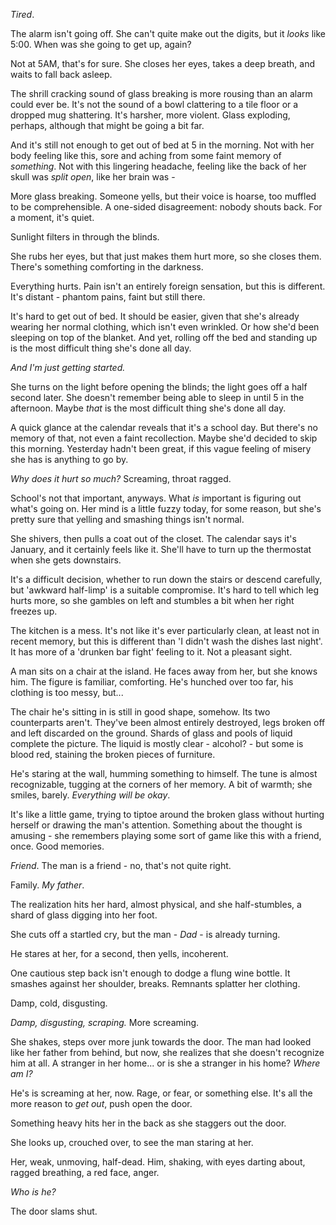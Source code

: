 *Tired*.

The alarm isn't going off. She can't quite make out the digits, but it *looks* like 5:00. When was she going to get up, again?

Not at 5AM, that's for sure. She closes her eyes, takes a deep breath, and waits to fall back asleep.

The shrill cracking sound of glass breaking is more rousing than an alarm could ever be. It's not the sound of a bowl clattering to a tile floor or a dropped mug shattering. It's harsher, more violent. Glass exploding, perhaps, although that might be going a bit far.

And it's still not enough to get out of bed at 5 in the morning. Not with her body feeling like this, sore and aching from some faint memory of *something*. Not with this lingering headache, feeling like the back of her skull was *split open*, like her brain was -

More glass breaking. Someone yells, but their voice is hoarse, too muffled to be comprehensible. A one-sided disagreement: nobody shouts back. For a moment, it's quiet.

Sunlight filters in through the blinds.

She rubs her eyes, but that just makes them hurt more, so she closes them. There's something comforting in the darkness.

Everything hurts. Pain isn't an entirely foreign sensation, but this is different. It's distant - phantom pains, faint but still there.

It's hard to get out of bed. It should be easier, given that she's already wearing her normal clothing, which isn't even wrinkled. Or how she'd been sleeping on top of the blanket. And yet, rolling off the bed and standing up is the most difficult thing she's done all day.

*And I'm just getting started.*

She turns on the light before opening the blinds; the light goes off a half second later. She doesn't remember being able to sleep in until 5 in the afternoon. Maybe *that* is the most difficult thing she's done all day.

A quick glance at the calendar reveals that it's a school day. But there's no memory of that, not even a faint recollection. Maybe she'd decided to skip this morning. Yesterday hadn't been great, if this vague feeling of misery she has is anything to go by.

*Why does it hurt so much?* Screaming, throat ragged.

School's not that important, anyways. What *is* important is figuring out what's going on. Her mind is a little fuzzy today, for some reason, but she's pretty sure that yelling and smashing things isn't normal.

She shivers, then pulls a coat out of the closet. The calendar says it's January, and it certainly feels like it. She'll have to turn up the thermostat when she gets downstairs. 

It's a difficult decision, whether to run down the stairs or descend carefully, but 'awkward half-limp' is a suitable compromise. It's hard to tell which leg hurts more, so she gambles on left and stumbles a bit when her right freezes up.

The kitchen is a mess. It's not like it's ever particularly clean, at least not in recent memory, but this is different than 'I didn't wash the dishes last night'. It has more of a 'drunken bar fight' feeling to it. Not a pleasant sight. 

A man sits on a chair at the island. He faces away from her, but she knows him. The figure is familiar, comforting. He's hunched over too far, his clothing is too messy, but...

The chair he's sitting in is still in good shape, somehow. Its two counterparts aren't. They've been almost entirely destroyed, legs broken off and left discarded on the ground. Shards of glass and pools of liquid complete the picture. The liquid is mostly clear - alcohol? - but some is blood red, staining the broken pieces of furniture.

He's staring at the wall, humming something to himself.  The tune is almost recognizable, tugging at the corners of her memory. A bit of warmth; she smiles, barely. *Everything will be okay*.

It's like a little game, trying to tiptoe around the broken glass without hurting herself or drawing the man's attention. Something about the thought is amusing - she remembers playing some sort of game like this with a friend, once. Good memories.

*Friend*. The man is a friend - no, that's not quite right. 

Family. *My father*.

The realization hits her hard, almost physical, and she half-stumbles, a shard of glass digging into her foot.

She cuts off a startled cry, but the man - *Dad* - is already turning.

He stares at her, for a second, then yells, incoherent. 

One cautious step back isn't enough to dodge a flung wine bottle. It smashes against her shoulder, breaks. Remnants splatter her clothing. 

Damp, cold, disgusting.

*Damp, disgusting, scraping.* More screaming.

She shakes, steps over more junk towards the door. The man had looked like her father from behind, but now, she realizes that she doesn't recognize him at all. A stranger in her home... or is she a stranger in his home? *Where am I?*

He's is screaming at her, now. Rage, or fear, or something else. It's all the more reason to *get out*, push open the door.

Something heavy hits her in the back as she staggers out the door.

She looks up, crouched over, to see the man staring at her. 

Her, weak, unmoving, half-dead. Him, shaking, with eyes darting about, ragged breathing, a red face, anger. 

*Who is he?*

The door slams shut.
